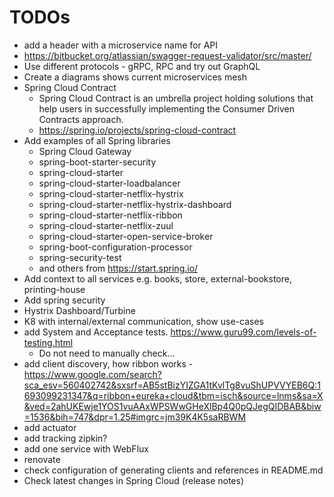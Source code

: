 # TODOs

- add a header with a microservice name for API
- https://bitbucket.org/atlassian/swagger-request-validator/src/master/
- Use different protocols - gRPC, RPC and try out GraphQL
- Create a diagrams shows current microservices mesh
- Spring Cloud Contract
  - Spring Cloud Contract is an umbrella project holding solutions that help users in successfully implementing the Consumer Driven Contracts approach.
  - https://spring.io/projects/spring-cloud-contract
- Add examples of all Spring libraries
    - Spring Cloud Gateway
    - spring-boot-starter-security
    - spring-cloud-starter
    - spring-cloud-starter-loadbalancer
    - spring-cloud-starter-netflix-hystrix
    - spring-cloud-starter-netflix-hystrix-dashboard
    - spring-cloud-starter-netflix-ribbon
    - spring-cloud-starter-netflix-zuul
    - spring-cloud-starter-open-service-broker
    - spring-boot-configuration-processor
    - spring-security-test
    - and others from https://start.spring.io/
- Add context to all services e.g. books, store, external-bookstore, printing-house
- Add spring security
- Hystrix Dashboard/Turbine
- K8 with internal/external communication, show use-cases
- add System and Acceptance tests. https://www.guru99.com/levels-of-testing.html
  - Do not need to manually check...
- add client discovery, how ribbon works - https://www.google.com/search?sca_esv=560402742&sxsrf=AB5stBizYIZGA1tKvlTg8vuShUPVVYEB6Q:1693099231347&q=ribbon+eureka+cloud&tbm=isch&source=lnms&sa=X&ved=2ahUKEwje1YOS1vuAAxWPSWwGHeXlBp4Q0pQJegQIDBAB&biw=1536&bih=747&dpr=1.25#imgrc=jm39K4K5saRBWM
- add actuator
- add tracking zipkin?
- add one service with WebFlux
- renovate
- check configuration of generating clients and references in README.md
- Check latest changes in Spring Cloud (release notes)
